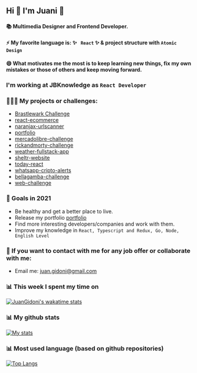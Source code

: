 ## Hi 👋 I'm Juani 🦁

#### 📚 Multimedia Designer and Frontend Developer.

#### ⚡ My favorite language is: ✨ ` React` ✨ & project structure with `Atomic Design`

#### 😄 What motivates me the most is to keep learning new things, fix my own mistakes or those of others and keep moving forward.

### I'm working at JBKnowledge as `React Developer`

### 🧑🏽‍💻 My projects or challenges: 
- [Brastlewark Challenge](https://github.com/JuanGidoni/Brastlewark)
- [react-ecommerce](https://github.com/JuanGidoni/react-ecommerce)
- [naranjax-urlscanner](https://github.com/JuanGidoni/naranjax-urlscanner)
- [portfolio](https://github.com/JuanGidoni/Portfolio)
- [mercadolibre-challenge](https://github.com/JuanGidoni/TestMeLi)
- [rickandmorty-challenge](https://github.com/JuanGidoni/test-rym)
- [weather-fullstack-app](https://github.com/JuanGidoni/weather-flow)
- [sheltr-website](https://github.com/JuanGidoni/sheltr)
- [today-react](https://github.com/JuanGidoni/today-react)
- [whatsapp-cripto-alerts](https://github.com/JuanGidoni/WA-CriptoAlerts)
- [bellagamba-challenge](https://github.com/JuanGidoni/test-bellagamba)
- [web-challenge](https://github.com/JuanGidoni/test-maquetado)

### 🚀 Goals in 2021
- Be healthy and get a better place to live.
- Release my portfolio [portfolio](https://github.com/JuanGidoni/Portfolio) 
- Find more interesting developers/companies and work with them.
- Improve my knowledge in `React, Typescript and Redux, Go, Node, English Level`

### 👀 If you want to contact with me for any job offer or collaborate with me:

- Email me: juan.gidoni@gmail.com

### 📊 This week I spent my time on

[![JuanGidoni's wakatime stats](https://github-readme-stats.vercel.app/api/wakatime?username=JuanGidoni)](https://www.linkedin.com/in/juangidoni/)

### 📊 My github stats

 [![My stats](https://github-readme-stats.vercel.app/api?username=JuanGidoni&show_icons=true&theme=radical)](https://www.linkedin.com/in/juangidoni/)
 
### 📊 Most used language (based on github repositories)

 [![Top Langs](https://github-readme-stats.vercel.app/api/top-langs/?username=juangidoni&layout=compact)](https://www.linkedin.com/in/juangidoni/)


